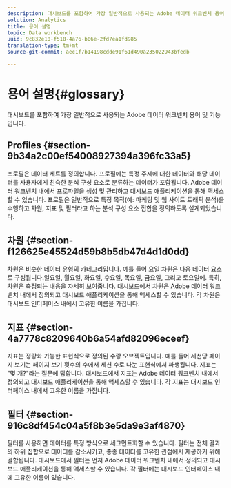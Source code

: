 ```yaml
---
description: 대시보드를 포함하여 가장 일반적으로 사용되는 Adobe 데이터 워크벤치 용어 및 기능입니다.
solution: Analytics
title: 용어 설명
topic: Data workbench
uuid: 9c832e10-f518-4a76-b06e-2fd7ea1fd985
translation-type: tm+mt
source-git-commit: aec1f7b14198cdde91f61d490a235022943bfedb

---
```



# 용어 설명{#glossary}

대시보드를 포함하여 가장 일반적으로 사용되는 Adobe 데이터 워크벤치 용어 및 기능입니다.

## Profiles {#section-9b34a2c00ef54008927394a396fc33a5}

프로필은 데이터 세트를 정의합니다. 프로필에는 특정 주제에 대한 데이터와 해당 데이터를 사용자에게 친숙한 분석 구성 요소로 분류하는 데이터가 포함됩니다. Adobe 데이터 워크벤치 내에서 프로파일을 생성 및 관리하고 대시보드 애플리케이션을 통해 액세스할 수 있습니다. 프로필은 일반적으로 특정 목적(예: 마케팅 및 웹 사이트 트래픽 분석)을 수행하고 차원, 지표 및 필터라고 하는 분석 구성 요소 집합을 정의하도록 설계되었습니다.

## 차원 {#section-f126625e45524d59b8b5db47d4d1d0dd}

차원은 비슷한 데이터 유형의 카테고리입니다. 예를 들어 요일 차원은 다음 데이터 요소로 구성됩니다.일요일, 월요일, 화요일, 수요일, 목요일, 금요일, 그리고 토요일에. 특히, 차원은 측정되는 내용을 자세히 보여줍니다. 대시보드에서 차원은 Adobe 데이터 워크벤치 내에서 정의되고 대시보드 애플리케이션을 통해 액세스할 수 있습니다. 각 차원은 대시보드 인터페이스 내에서 고유한 이름을 가집니다.

## 지표 {#section-4a7778c8209640b6a54afd82096eceef}

지표는 정량화 가능한 표현식으로 정의된 수량 오브젝트입니다. 예를 들어 세션당 페이지 보기는 페이지 보기 횟수의 수에서 세션 수로 나눈 표현식에서 파생됩니다. 지표는 &quot;몇 개?&quot;라는 질문에 답합니다. 대시보드에서 지표는 Adobe 데이터 워크벤치 내에서 정의되고 대시보드 애플리케이션을 통해 액세스할 수 있습니다. 각 지표는 대시보드 인터페이스 내에서 고유한 이름을 가집니다.

## 필터 {#section-916c8df454c04a5f8b3e5da9e3af4870}

필터를 사용하면 데이터를 특정 방식으로 세그먼트화할 수 있습니다. 필터는 전체 결과의 하위 집합으로 데이터를 감소시키고, 종종 데이터를 고유한 관점에서 제공하기 위해 결합됩니다. 대시보드에서 필터는 먼저 Adobe 데이터 워크벤치 내에서 정의되고 대시보드 애플리케이션을 통해 액세스할 수 있습니다. 각 필터에는 대시보드 인터페이스 내에 고유한 이름이 있습니다.
